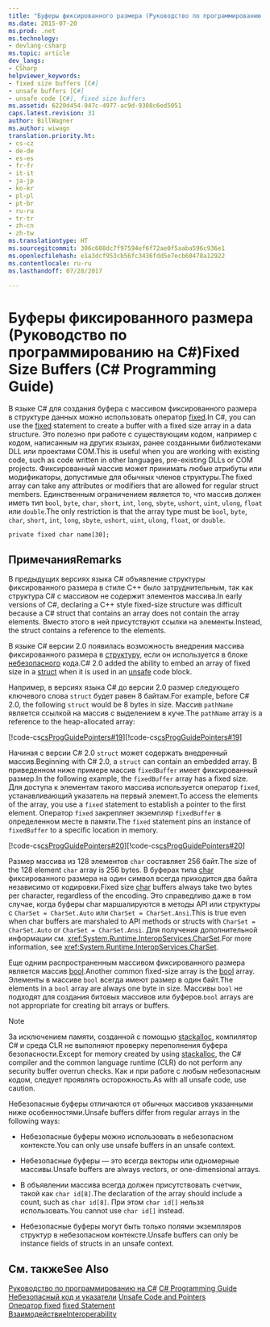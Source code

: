 ```yaml
---
title: "Буферы фиксированного размера (Руководство по программированию на C#)"
ms.date: 2015-07-20
ms.prod: .net
ms.technology:
- devlang-csharp
ms.topic: article
dev_langs:
- CSharp
helpviewer_keywords:
- fixed size buffers [C#]
- unsafe buffers [C#]
- unsafe code [C#], fixed size buffers
ms.assetid: 6220d454-947c-4977-ac9d-9308c6ed5051
caps.latest.revision: 31
author: BillWagner
ms.author: wiwagn
translation.priority.ht:
- cs-cz
- de-de
- es-es
- fr-fr
- it-it
- ja-jp
- ko-kr
- pl-pl
- pt-br
- ru-ru
- tr-tr
- zh-cn
- zh-tw
ms.translationtype: HT
ms.sourcegitcommit: 306c608dc7f97594ef6f72ae0f5aaba596c936e1
ms.openlocfilehash: e1a3dcf953cb56fc3436fdd5e7ecb60478a12922
ms.contentlocale: ru-ru
ms.lasthandoff: 07/28/2017

---
```

# <a name="fixed-size-buffers-c-programming-guide"></a><span data-ttu-id="02b51-102">Буферы фиксированного размера (Руководство по программированию на C#)</span><span class="sxs-lookup"><span data-stu-id="02b51-102">Fixed Size Buffers (C# Programming Guide)</span></span>
<span data-ttu-id="02b51-103">В языке C# для создания буфера с массивом фиксированного размера в структуре данных можно использовать оператор [fixed](../../../csharp/language-reference/keywords/fixed-statement.md).</span><span class="sxs-lookup"><span data-stu-id="02b51-103">In C#, you can use the [fixed](../../../csharp/language-reference/keywords/fixed-statement.md) statement to create a buffer with a fixed size array in a data structure.</span></span> <span data-ttu-id="02b51-104">Это полезно при работе с существующим кодом, например с кодом, написанным на других языках, ранее созданными библиотеками DLL или проектами COM.</span><span class="sxs-lookup"><span data-stu-id="02b51-104">This is useful when you are working with existing code, such as code written in other languages, pre-existing DLLs or COM projects.</span></span> <span data-ttu-id="02b51-105">Фиксированный массив может принимать любые атрибуты или модификаторы, допустимые для обычных членов структуры.</span><span class="sxs-lookup"><span data-stu-id="02b51-105">The fixed array can take any attributes or modifiers that are allowed for regular struct members.</span></span> <span data-ttu-id="02b51-106">Единственным ограничением является то, что массив должен иметь тип `bool`, `byte`, `char`, `short`, `int`, `long`, `sbyte`, `ushort`, `uint`, `ulong`, `float` или `double`.</span><span class="sxs-lookup"><span data-stu-id="02b51-106">The only restriction is that the array type must be `bool`, `byte`, `char`, `short`, `int`, `long`, `sbyte`, `ushort`, `uint`, `ulong`, `float`, or `double`.</span></span>  
  
```  
private fixed char name[30];  
```  
  
## <a name="remarks"></a><span data-ttu-id="02b51-107">Примечания</span><span class="sxs-lookup"><span data-stu-id="02b51-107">Remarks</span></span>  
 <span data-ttu-id="02b51-108">В предыдущих версиях языка C# объявление структуры фиксированного размера в стиле C++ было затруднительным, так как структура C# с массивом не содержит элементов массива.</span><span class="sxs-lookup"><span data-stu-id="02b51-108">In early versions of C#, declaring a C++ style fixed-size structure was difficult because a C# struct that contains an array does not contain the array elements.</span></span> <span data-ttu-id="02b51-109">Вместо этого в ней присутствуют ссылки на элементы.</span><span class="sxs-lookup"><span data-stu-id="02b51-109">Instead, the struct contains a reference to the elements.</span></span>  
  
 <span data-ttu-id="02b51-110">В языке C# версии 2.0 появилась возможность внедрения массива фиксированного размера в [структуру](../../../csharp/language-reference/keywords/struct.md), если он используется в блоке [небезопасного](../../../csharp/language-reference/keywords/unsafe.md) кода.</span><span class="sxs-lookup"><span data-stu-id="02b51-110">C# 2.0 added the ability to embed an array of fixed size in a [struct](../../../csharp/language-reference/keywords/struct.md) when it is used in an [unsafe](../../../csharp/language-reference/keywords/unsafe.md) code block.</span></span>  
  
 <span data-ttu-id="02b51-111">Например, в версиях языка C# до версии 2.0 размер следующего ключевого слова `struct` будет равен 8 байтам.</span><span class="sxs-lookup"><span data-stu-id="02b51-111">For example, before C# 2.0, the following `struct` would be 8 bytes in size.</span></span> <span data-ttu-id="02b51-112">Массив `pathName` является ссылкой на массив с выделением в куче.</span><span class="sxs-lookup"><span data-stu-id="02b51-112">The `pathName` array is a reference to the heap-allocated array:</span></span>  
  
 <span data-ttu-id="02b51-113">[!code-cs[csProgGuidePointers#19](../../../csharp/programming-guide/unsafe-code-pointers/codesnippet/CSharp/fixed-size-buffers_1.cs)]</span><span class="sxs-lookup"><span data-stu-id="02b51-113">[!code-cs[csProgGuidePointers#19](../../../csharp/programming-guide/unsafe-code-pointers/codesnippet/CSharp/fixed-size-buffers_1.cs)]</span></span>  
  
 <span data-ttu-id="02b51-114">Начиная с версии C# 2.0 `struct` может содержать внедренный массив.</span><span class="sxs-lookup"><span data-stu-id="02b51-114">Beginning with C# 2.0, a `struct` can contain an embedded array.</span></span> <span data-ttu-id="02b51-115">В приведенном ниже примере массив `fixedBuffer` имеет фиксированный размер.</span><span class="sxs-lookup"><span data-stu-id="02b51-115">In the following example, the `fixedBuffer` array has a fixed size.</span></span> <span data-ttu-id="02b51-116">Для доступа к элементам такого массива используется оператор `fixed`, устанавливающий указатель на первый элемент.</span><span class="sxs-lookup"><span data-stu-id="02b51-116">To access the elements of the array, you use a `fixed` statement to establish a pointer to the first element.</span></span> <span data-ttu-id="02b51-117">Оператор `fixed` закрепляет экземпляр `fixedBuffer` в определенном месте в памяти.</span><span class="sxs-lookup"><span data-stu-id="02b51-117">The `fixed` statement pins an instance of `fixedBuffer` to a specific location in memory.</span></span>  
  
 <span data-ttu-id="02b51-118">[!code-cs[csProgGuidePointers#20](../../../csharp/programming-guide/unsafe-code-pointers/codesnippet/CSharp/fixed-size-buffers_2.cs)]</span><span class="sxs-lookup"><span data-stu-id="02b51-118">[!code-cs[csProgGuidePointers#20](../../../csharp/programming-guide/unsafe-code-pointers/codesnippet/CSharp/fixed-size-buffers_2.cs)]</span></span>  
  
 <span data-ttu-id="02b51-119">Размер массива из 128 элементов `char` составляет 256 байт.</span><span class="sxs-lookup"><span data-stu-id="02b51-119">The size of the 128 element `char` array is 256 bytes.</span></span> <span data-ttu-id="02b51-120">В буферах типа [char](../../../csharp/language-reference/keywords/char.md) фиксированного размера на один символ всегда приходится два байта независимо от кодировки.</span><span class="sxs-lookup"><span data-stu-id="02b51-120">Fixed size [char](../../../csharp/language-reference/keywords/char.md) buffers always take two bytes per character, regardless of the encoding.</span></span> <span data-ttu-id="02b51-121">Это справедливо даже в том случае, когда буферы char маршалируются в методы API или структуры с `CharSet = CharSet.Auto` или `CharSet = CharSet.Ansi`.</span><span class="sxs-lookup"><span data-stu-id="02b51-121">This is true even when char buffers are marshaled to API methods or structs with `CharSet = CharSet.Auto` or `CharSet = CharSet.Ansi`.</span></span> <span data-ttu-id="02b51-122">Для получения дополнительной информации см. <xref:System.Runtime.InteropServices.CharSet>.</span><span class="sxs-lookup"><span data-stu-id="02b51-122">For more information, see <xref:System.Runtime.InteropServices.CharSet>.</span></span>  
  
 <span data-ttu-id="02b51-123">Еще одним распространенным массивом фиксированного размера является массив [bool](../../../csharp/language-reference/keywords/bool.md).</span><span class="sxs-lookup"><span data-stu-id="02b51-123">Another common fixed-size array is the [bool](../../../csharp/language-reference/keywords/bool.md) array.</span></span> <span data-ttu-id="02b51-124">Элементы в массиве `bool` всегда имеют размер в один байт.</span><span class="sxs-lookup"><span data-stu-id="02b51-124">The elements in a `bool` array are always one byte in size.</span></span> <span data-ttu-id="02b51-125">Массивы `bool` не подходят для создания битовых массивов или буферов.</span><span class="sxs-lookup"><span data-stu-id="02b51-125">`bool` arrays are not appropriate for creating bit arrays or buffers.</span></span>  
  
> [!NOTE]
>  <span data-ttu-id="02b51-126">За исключением памяти, созданной с помощью [stackalloc](../../../csharp/language-reference/keywords/stackalloc.md), компилятор C# и среда CLR не выполняют проверку переполнения буфера безопасности.</span><span class="sxs-lookup"><span data-stu-id="02b51-126">Except for memory created by using [stackalloc](../../../csharp/language-reference/keywords/stackalloc.md), the C# compiler and the common language runtime (CLR) do not perform any security buffer overrun checks.</span></span> <span data-ttu-id="02b51-127">Как и при работе с любым небезопасным кодом, следует проявлять осторожность.</span><span class="sxs-lookup"><span data-stu-id="02b51-127">As with all unsafe code, use caution.</span></span>  
  
 <span data-ttu-id="02b51-128">Небезопасные буферы отличаются от обычных массивов указанными ниже особенностями.</span><span class="sxs-lookup"><span data-stu-id="02b51-128">Unsafe buffers differ from regular arrays in the following ways:</span></span>  
  
-   <span data-ttu-id="02b51-129">Небезопасные буферы можно использовать в небезопасном контексте.</span><span class="sxs-lookup"><span data-stu-id="02b51-129">You can only use unsafe buffers in an unsafe context.</span></span>  
  
-   <span data-ttu-id="02b51-130">Небезопасные буферы — это всегда векторы или одномерные массивы.</span><span class="sxs-lookup"><span data-stu-id="02b51-130">Unsafe buffers are always vectors, or one-dimensional arrays.</span></span>  
  
-   <span data-ttu-id="02b51-131">В объявлении массива всегда должен присутствовать счетчик, такой как `char id[8]`.</span><span class="sxs-lookup"><span data-stu-id="02b51-131">The declaration of the array should include a count, such as `char id[8]`.</span></span> <span data-ttu-id="02b51-132">При этом `char id[]` нельзя использовать.</span><span class="sxs-lookup"><span data-stu-id="02b51-132">You cannot use `char id[]` instead.</span></span>  
  
-   <span data-ttu-id="02b51-133">Небезопасные буферы могут быть только полями экземпляров структур в небезопасном контексте.</span><span class="sxs-lookup"><span data-stu-id="02b51-133">Unsafe buffers can only be instance fields of structs in an unsafe context.</span></span>  
  
## <a name="see-also"></a><span data-ttu-id="02b51-134">См. также</span><span class="sxs-lookup"><span data-stu-id="02b51-134">See Also</span></span>  
 <span data-ttu-id="02b51-135">[Руководство по программированию на C#](../../../csharp/programming-guide/index.md) </span><span class="sxs-lookup"><span data-stu-id="02b51-135">[C# Programming Guide](../../../csharp/programming-guide/index.md) </span></span>  
 <span data-ttu-id="02b51-136">[Небезопасный код и указатели](../../../csharp/programming-guide/unsafe-code-pointers/index.md) </span><span class="sxs-lookup"><span data-stu-id="02b51-136">[Unsafe Code and Pointers](../../../csharp/programming-guide/unsafe-code-pointers/index.md) </span></span>  
 <span data-ttu-id="02b51-137">[Оператор fixed](../../../csharp/language-reference/keywords/fixed-statement.md) </span><span class="sxs-lookup"><span data-stu-id="02b51-137">[fixed Statement](../../../csharp/language-reference/keywords/fixed-statement.md) </span></span>  
 [<span data-ttu-id="02b51-138">Взаимодействие</span><span class="sxs-lookup"><span data-stu-id="02b51-138">Interoperability</span></span>](../../../csharp/programming-guide/interop/index.md)

